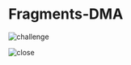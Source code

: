 # Fragments-DMA

![challenge](https://user-images.githubusercontent.com/78713326/111768569-3218e700-88d0-11eb-8503-8728de145e3c.JPG)

![close](https://user-images.githubusercontent.com/78713326/111768631-46f57a80-88d0-11eb-97cf-cf273d216b63.JPG)


